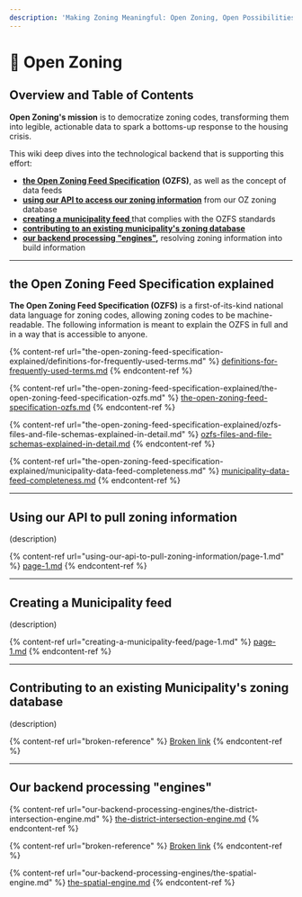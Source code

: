 ```yaml
---
description: 'Making Zoning Meaningful: Open Zoning, Open Possibilities'
---
```


# 🙌 Open Zoning

## Overview and Table of Contents

**Open Zoning's mission** is to democratize zoning codes, transforming them into legible, actionable data to spark a bottoms-up response to the housing crisis.&#x20;

This wiki deep dives into the technological backend that is supporting this effort:

* [**the Open Zoning Feed Specification**](./#the-open-zoning-feed-specification-explained) **(OZFS)**, as well as the concept of data feeds
* [**using our API to access our zoning information**](./#using-our-api-to-pull-zoning-information) from our OZ zoning database
* [**creating a municipality feed** ](./#creating-a-municipality-feed)that complies with the OZFS standards
* [**contributing to an existing municipality's zoning database**](./#contributing-to-an-existing-municipalitys-zoning-database)
* [**our backend processing "engines"**](./#our-backend-processing-engines)**,** resolving zoning information into build information

***

## the Open Zoning Feed Specification explained

**The Open Zoning Feed Specification (OZFS)** is a first-of-its-kind national data language for zoning codes, allowing zoning codes to be machine-readable. The following information is meant to explain the OZFS in full and in a way that is accessible to anyone.

{% content-ref url="the-open-zoning-feed-specification-explained/definitions-for-frequently-used-terms.md" %}
[definitions-for-frequently-used-terms.md](the-open-zoning-feed-specification-explained/definitions-for-frequently-used-terms.md)
{% endcontent-ref %}

{% content-ref url="the-open-zoning-feed-specification-explained/the-open-zoning-feed-specification-ozfs.md" %}
[the-open-zoning-feed-specification-ozfs.md](the-open-zoning-feed-specification-explained/the-open-zoning-feed-specification-ozfs.md)
{% endcontent-ref %}

{% content-ref url="the-open-zoning-feed-specification-explained/ozfs-files-and-file-schemas-explained-in-detail.md" %}
[ozfs-files-and-file-schemas-explained-in-detail.md](the-open-zoning-feed-specification-explained/ozfs-files-and-file-schemas-explained-in-detail.md)
{% endcontent-ref %}

{% content-ref url="the-open-zoning-feed-specification-explained/municipality-data-feed-completeness.md" %}
[municipality-data-feed-completeness.md](the-open-zoning-feed-specification-explained/municipality-data-feed-completeness.md)
{% endcontent-ref %}

***

## Using our API to pull zoning information

(description)

{% content-ref url="using-our-api-to-pull-zoning-information/page-1.md" %}
[page-1.md](using-our-api-to-pull-zoning-information/page-1.md)
{% endcontent-ref %}

***

## Creating a Municipality feed

(description)

{% content-ref url="creating-a-municipality-feed/page-1.md" %}
[page-1.md](creating-a-municipality-feed/page-1.md)
{% endcontent-ref %}

***

## Contributing to an existing Municipality's zoning database

(description)

{% content-ref url="broken-reference" %}
[Broken link](broken-reference)
{% endcontent-ref %}

***

## Our backend processing "engines"

{% content-ref url="our-backend-processing-engines/the-district-intersection-engine.md" %}
[the-district-intersection-engine.md](our-backend-processing-engines/the-district-intersection-engine.md)
{% endcontent-ref %}

{% content-ref url="broken-reference" %}
[Broken link](broken-reference)
{% endcontent-ref %}

{% content-ref url="our-backend-processing-engines/the-spatial-engine.md" %}
[the-spatial-engine.md](our-backend-processing-engines/the-spatial-engine.md)
{% endcontent-ref %}
